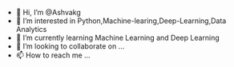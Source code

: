 - 👋 Hi, I’m @Ashvakg
- 👀 I’m interested in Python,Machine-learing,Deep-Learning,Data Analytics
- 🌱 I’m currently learning Machine Learning and Deep Learning
- 💞️ I’m looking to collaborate on ...
- 📫 How to reach me ...

<!---
Ashvakg/Ashvakg is a ✨ special ✨ repository because its `README.md` (this file) appears on your GitHub profile.
You can click the Preview link to take a look at your changes.
--->
